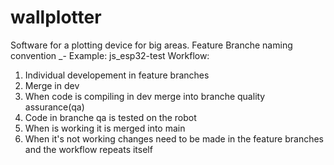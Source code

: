 # wallplotter
Software for a plotting device for big areas. 
Feature Branche naming convention <initials>_<plattform>-<feature>
Example: js_esp32-test
Workflow:
  1. Individual developement in feature branches
  2. Merge in dev
  3. When code is compiling in dev merge into branche quality assurance(qa) 
  4. Code in branche qa is tested on the robot
  5. When is working it is merged into main
  6. When it's not working changes need to be made in the feature branches and the workflow repeats itself
